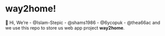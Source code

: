 # way2home!

👋 Hi, We’re - @Islam-Stepic
             - @shams1986
             - @6ycopuk
             - @thea66ac and we use this repo to store us web app project **way2home**.
